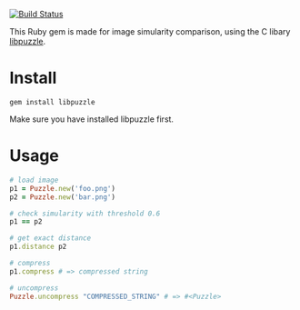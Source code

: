 [![Build Status](https://travis-ci.org/tonytonyjan/libpuzzle_ruby.svg?branch=master)](https://travis-ci.org/tonytonyjan/libpuzzle_ruby)

This Ruby gem is made for image simularity comparison, using the C libary [libpuzzle](http://www.pureftpd.org/project/libpuzzle).

# Install

```
gem install libpuzzle
```

Make sure you have installed libpuzzle first.

# Usage

```ruby
# load image
p1 = Puzzle.new('foo.png')
p2 = Puzzle.new('bar.png')

# check simularity with threshold 0.6
p1 == p2

# get exact distance
p1.distance p2

# compress
p1.compress # => compressed string

# uncompress
Puzzle.uncompress "COMPRESSED_STRING" # => #<Puzzle>
```
